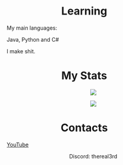 <h1 align="center"><b>Learning</b></h1>
<ul>
  <ol> 
    <p>My main languages: </p>
  </ol>
  <ol> 
    <p>Java, Python and C#</p>
  </ol>
    <ol> 
    <p>I make shit.</p>
  </ol>
</ul>
<h1 align="center"><b>My Stats</b></h1>
<ul align="center">
  <ol>
    <a href="https://github.com/anuraghazra/github-readme-stats">
      <img src="https://github-readme-stats.vercel.app/api/top-langs/?username=TheReal3rd&layout=compact&theme=radical" />
    </a>
  </ol>
  <ol>
    <a href="https://github.com/anuraghazra/github-readme-stats">
      <img src="https://github-readme-stats.vercel.app/api?username=TheReal3rd&theme=radical" />
    </a>
  </ol>
</ul>
<h1 align="center"><b>Contacts</b></h1>
<ul>
  <ol> 
    <a href="https://www.youtube.com/channel/UCq0Zm9yqvXrzvnnMz4vbkIw">
      <p>YouTube</p>
    </a>
  </ol>
  <ol>
    <p style="text-align:center">Discord: thereal3rd</p>
  </ol>
</ul>
